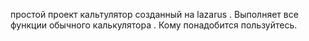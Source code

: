 простой проект кальтулятор созданный на lazarus . Выполняет все функции обычного калькулятора . Кому понадобится пользуйтесь.
